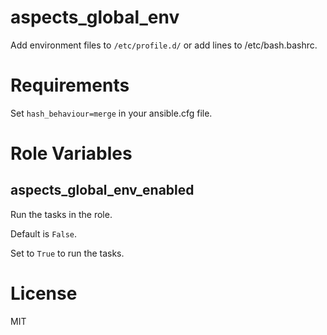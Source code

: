 # aspects_global_env

Add environment files to `/etc/profile.d/` or add lines to /etc/bash.bashrc.

# Requirements

Set ```hash_behaviour=merge``` in your ansible.cfg file.

# Role Variables
## aspects_global_env_enabled
Run the tasks in the role.

Default is `False`.

Set to `True` to run the tasks.

# License

MIT